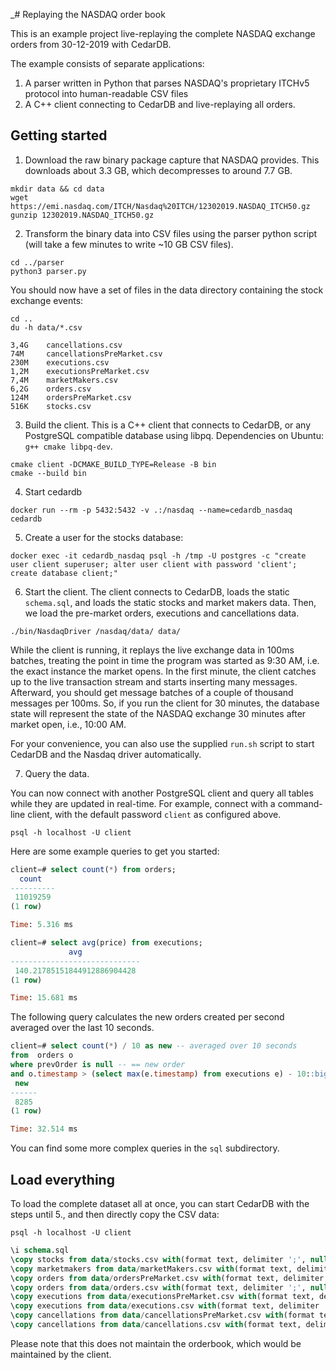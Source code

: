 _# Replaying the NASDAQ order book

This is an example project live-replaying the complete NASDAQ exchange orders from 30-12-2019 with CedarDB.

The example consists of separate applications:

1. A parser written in Python that parses NASDAQ's proprietary ITCHv5 protocol into human-readable CSV files
2. A C++ client connecting to CedarDB and live-replaying all orders.


## Getting started

1. Download the raw binary package capture that NASDAQ provides.
This downloads about 3.3 GB, which decompresses to around 7.7 GB.

```shell
mkdir data && cd data
wget https://emi.nasdaq.com/ITCH/Nasdaq%20ITCH/12302019.NASDAQ_ITCH50.gz
gunzip 12302019.NASDAQ_ITCH50.gz
```

2. Transform the binary data into CSV files using the parser python script (will take a few minutes to write ~10 GB CSV files).

```shell
cd ../parser
python3 parser.py 
```

You should now have a set of files in the data directory containing the stock exchange events:

```shell
cd ..
du -h data/*.csv
```

```
3,4G	cancellations.csv
74M	    cancellationsPreMarket.csv
230M	executions.csv
1,2M	executionsPreMarket.csv
7,4M	marketMakers.csv
6,2G	orders.csv
124M	ordersPreMarket.csv
516K	stocks.csv
```

3. Build the client.
This is a C++ client that connects to CedarDB, or any PostgreSQL compatible database using libpq.
Dependencies on Ubuntu: `g++ cmake libpq-dev`.

```shell
cmake client -DCMAKE_BUILD_TYPE=Release -B bin
cmake --build bin
```

4. Start cedardb

```shell
docker run --rm -p 5432:5432 -v .:/nasdaq --name=cedardb_nasdaq cedardb
```

5. Create a user for the stocks database:

```shell
docker exec -it cedardb_nasdaq psql -h /tmp -U postgres -c "create user client superuser; alter user client with password 'client'; create database client;"
```

6. Start the client.
The client connects to CedarDB, loads the static `schema.sql`, and loads the static stocks and market makers data.
Then, we load the pre-market orders, executions and cancellations data.

```shell
./bin/NasdaqDriver /nasdaq/data/ data/
```

While the client is running, it replays the live exchange data in 100ms batches, treating the point in time the program was started as 9:30 AM, i.e. the exact instance the market opens.
In the first minute, the client catches up to the live transaction stream and starts inserting many messages.
Afterward, you should get message batches of a couple of thousand messages per 100ms.
So, if you run the client for 30 minutes, the database state will represent the state of the NASDAQ exchange 30 minutes after market open, i.e., 10:00 AM.

For your convenience, you can also use the supplied `run.sh` script to start CedarDB and the Nasdaq driver automatically.

7. Query the data.

You can now connect with another PostgreSQL client and query all tables while they are updated in real-time.
For example, connect with a command-line client, with the default password `client` as configured above.
```shell
psql -h localhost -U client
```

Here are some example queries to get you started:

```sql
client=# select count(*) from orders;
  count   
----------
 11019259
(1 row)

Time: 5.316 ms
```

```sql
client=# select avg(price) from executions;
             avg             
-----------------------------
 140.21785151844912886904428
(1 row)

Time: 15.681 ms
```

The following query calculates the new orders created per second averaged over the last 10 seconds.

```sql
client=# select count(*) / 10 as new -- averaged over 10 seconds
from  orders o
where prevOrder is null -- == new order
and o.timestamp > (select max(e.timestamp) from executions e) - 10::bigint * 1000 * 1000 * 1000; -- averaged over 10 seconds
 new  
------
 8285
(1 row)

Time: 32.514 ms
```

You can find some more complex queries in the `sql` subdirectory.

## Load everything

To load the complete dataset all at once, you can start CedarDB with the steps until 5., and then directly copy the CSV data:

```shell
psql -h localhost -U client
```

```sql
\i schema.sql
\copy stocks from data/stocks.csv with(format text, delimiter ';', null '', header true)
\copy marketmakers from data/marketMakers.csv with(format text, delimiter ';', null '', header true)
\copy orders from data/ordersPreMarket.csv with(format text, delimiter ';', null '', header true)
\copy orders from data/orders.csv with(format text, delimiter ';', null '', header true)
\copy executions from data/executionsPreMarket.csv with(format text, delimiter ';', null '', header true)
\copy executions from data/executions.csv with(format text, delimiter ';', null '', header true)
\copy cancellations from data/cancellationsPreMarket.csv with(format text, delimiter ';', null '', header true)
\copy cancellations from data/cancellations.csv with(format text, delimiter ';', null '', header true)
```

Please note that this does not maintain the orderbook, which would be maintained by the client.

